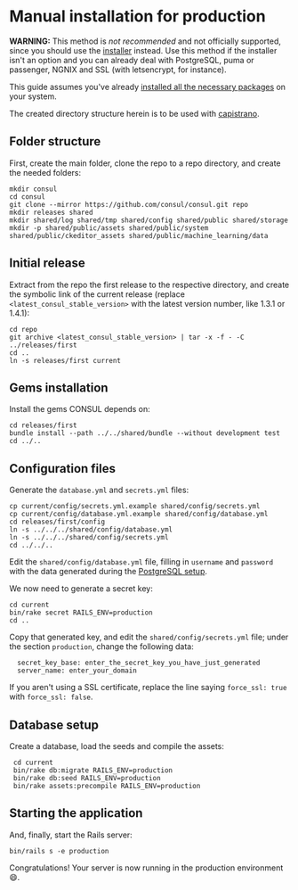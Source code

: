 # Manual installation for production

**WARNING:** This method is *not recommended* and not officially supported, since you should use the [installer](https://github.com/consul/installer) instead. Use this method if the installer isn't an option and you can already deal with PostgreSQL, puma or passenger, NGNIX and SSL (with letsencrypt, for instance).

This guide assumes you've already [installed all the necessary packages](prerequisites.md) on your system.

The created directory structure herein is to be used with [capistrano](https://capistranorb.com/documentation/getting-started/structure/).

## Folder structure

First, create the main folder, clone the repo to a repo directory, and create the needed folders:

```
mkdir consul
cd consul
git clone --mirror https://github.com/consul/consul.git repo
mkdir releases shared
mkdir shared/log shared/tmp shared/config shared/public shared/storage
mkdir -p shared/public/assets shared/public/system shared/public/ckeditor_assets shared/public/machine_learning/data
```

## Initial release

Extract from the repo the first release to the respective directory, and create the symbolic link of the current release (replace `<latest_consul_stable_version>` with the latest version number, like 1.3.1 or 1.4.1):

```
cd repo
git archive <latest_consul_stable_version> | tar -x -f - -C ../releases/first
cd ..
ln -s releases/first current
```

## Gems installation

Install the gems CONSUL depends on:

```
cd releases/first
bundle install --path ../../shared/bundle --without development test
cd ../..
```

## Configuration files

Generate the `database.yml` and `secrets.yml` files:

```
cp current/config/secrets.yml.example shared/config/secrets.yml
cp current/config/database.yml.example shared/config/database.yml
cd releases/first/config
ln -s ../../../shared/config/database.yml
ln -s ../../../shared/config/secrets.yml
cd ../../..
```

Edit the `shared/config/database.yml` file, filling in `username` and `password` with the data generated during the [PostgreSQL setup](debian.md#postgresql-94).

We now need to generate a secret key:

```
cd current
bin/rake secret RAILS_ENV=production
cd ..
```

Copy that generated key, and edit the `shared/config/secrets.yml` file; under the section `production`, change the following data:

```
  secret_key_base: enter_the_secret_key_you_have_just_generated
  server_name: enter_your_domain
```

If you aren't using a SSL certificate, replace the line saying `force_ssl: true` with `force_ssl: false`.

## Database setup

Create a database, load the seeds and compile the assets:

```
 cd current
 bin/rake db:migrate RAILS_ENV=production
 bin/rake db:seed RAILS_ENV=production
 bin/rake assets:precompile RAILS_ENV=production
```

## Starting the application

And, finally, start the Rails server:

```
bin/rails s -e production
```

Congratulations! Your server is now running in the production environment :smile:.
